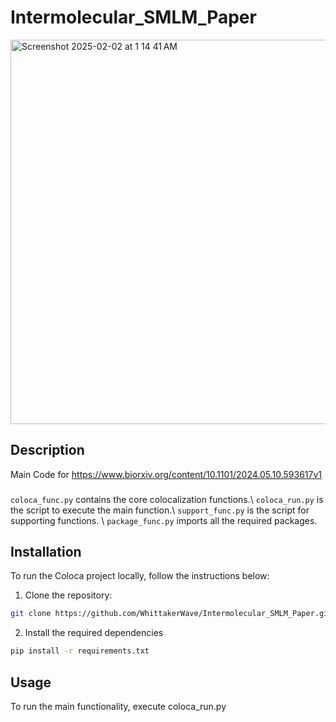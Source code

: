# Intermolecular_SMLM_Paper 

<img width="615" alt="Screenshot 2025-02-02 at 1 14 41 AM" src="https://github.com/user-attachments/assets/f9db85af-cb6b-4c10-ab43-de0f7be20487" />


## Description
Main Code for https://www.biorxiv.org/content/10.1101/2024.05.10.593617v1

### 

`coloca_func.py` contains the core colocalization functions.\\
`coloca_run.py` is the script to execute the main function.\\
`support_func.py` is the script for supporting functions. \\
`package_func.py` imports all the required packages. 

## Installation
To run the Coloca project locally, follow the instructions below:
1. Clone the repository:
```bash
git clone https://github.com/WhittakerWave/Intermolecular_SMLM_Paper.git
```

2. Install the required dependencies
```bash
pip install -r requirements.txt
```

## Usage 
To run the main functionality, execute coloca_run.py 




